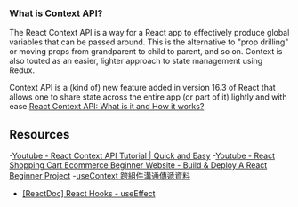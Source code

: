 ### What is Context API?
The React Context API is a way for a React app to effectively produce global variables that can be passed around. This is the alternative to "prop drilling" or moving props from grandparent to child to parent, and so on. Context is also touted as an easier, lighter approach to state management using Redux.

Context API is a (kind of) new feature added in version 16.3 of React that allows one to share state across the entire app (or part of it) lightly and with ease.[React Context API: What is it and How it works?](https://www.loginradius.com/blog/engineering/react-context-api/)



## Resources
-[Youtube - React Context API Tutorial | Quick and Easy](https://www.youtube.com/watch?v=3yrMcx02jXs)
-[Youtube - React Shopping Cart Ecommerce Beginner Website - Build & Deploy A React Beginner Project](https://www.youtube.com/watch?v=tEMrD9t85v4)
-[useContext 跨組件溝通傳遞資料](https://ithelp.ithome.com.tw/articles/10305498)


- [[ReactDoc] React Hooks - useEffect](https://pjchender.dev/react/react-doc-use-effect-hooks/)